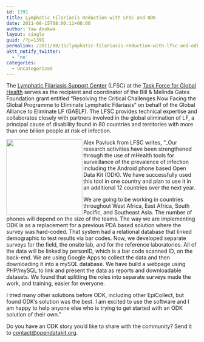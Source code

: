 ```yaml
---
id: 1391
title: Lymphatic Filariasis Reduction with LFSC and ODK
date: 2011-08-15T08:00:11+00:00
author: Yaw Anokwa
layout: single
guid: /?p=1391
permalink: /2011/08/15/lymphatic-filariasis-reduction-with-lfsc-and-odk/
aktt_notify_twitter:
  - 'no'
categories:
  - Uncategorized
---
```

The [Lymphatic Filariasis Support Center](http://www.filariasis.us/) (LFSC) at the [Task Force for Global Health](http://www.taskforce.org/) serves as the recipient and coordinator of the Bill & Melinda Gates Foundation grant entitled “Resolving the Critical Challenges Now Facing the Global Programme to Eliminate Lymphatic Filariasis” on behalf of the Global Alliance to Eliminate LF (GAELF). The LFSC provides technical expertise and collaborates closely with partners involved in the global elimination of LF, a principal cause of disability found in 80 countries and territories with more than one billion people at risk of infection.

[<img src="/assets/wp-content/uploads/2011/08/field.jpg" align="left" width="200" />](/assets/wp-content/uploads/2011/08/field.jpg) 

Alex Pavluck from LFSC writes, &#8220;_Our research activities have been strengthened through the use of mHealth tools for surveillance of the prevalence of infection including the Android phone based Open Data Kit (ODK). We have successfully used this tool in one country and plan to use it in an additional 12 countries over the next year.</p> 

We are going to be working in countries throughout West Africa, East Africa, South Pacific, and Southeast Asia. The number of phones will depend on the size of the teams. The way we are implementing ODK is as a replacement for a previous PDA based solution where the survey was hard-coded. That system had a relational database that linked demographic to test results via bar codes. Now, we developed separate surveys for the field, the onsite lab, and for the reference laboratories. All of the data will be linked by personID, which is a bar code scanned ID, on the back-end. We are using Google Apps to collect the data and then downloading it into a mySQL database. We have build a webpage using PHP/mySQL to link and present the data as reports and downloadable datasets. We found that splitting the roles into separate surveys made the work, and training, easier for everyone.

I tried many other solutions before ODK, including other EpiCollect, but found ODK&#8217;s solution was the best. I am excited to use the software and I am happy to help anyone else who is trying to get started with an ODK solution of their own.</em>&#8221;

Do you have an ODK story you&#8217;d like to share with the community? Send it to [contact@opendatakit.org](mailto://contact@opendatakit.org).